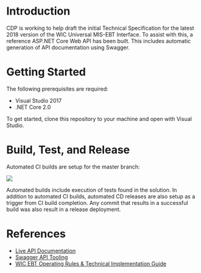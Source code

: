 # Introduction 
CDP is working to help draft the initial Technical Specification for the latest 2018 version of the WIC Universal MIS-EBT Interface. To assist with this, a reference ASP<span>.NET</span> Core Web API has been built. This includes automatic generation of API documentation using Swagger.

# Getting Started
The following prerequisites are required:
* Visual Studio 2017
* .NET Core 2.0

To get started, clone this repository to your machine and open with Visual Studio.

# Build, Test, and Release
Automated CI builds are setup for the master branch:

[<img src="https://cdpinc.visualstudio.com/_apis/public/build/definitions/b60ff22e-6fe0-469e-b948-1a18c5a2ae5d/3/badge"/>](https://cdpinc.visualstudio.com/WUMEI/_build/index?definitionId=3)

Automated builds include execution of tests found in the solution. In addition to automated CI builds, automated CD releases are also setup as a trigger from CI build completion. Any commit that results in a successful build was also result in a release deployment.

# References
* [Live API Documentation](https://ebtkickoff.cdpehs.com/WUMEI/swagger/)
* [Swagger API Tooling](https://swagger.io/)
* [WIC EBT Operating Rules & Technical Implementation Guide](https://www.fns.usda.gov/wic/wic-ebt-operating-rules-technical-implementation-guide)